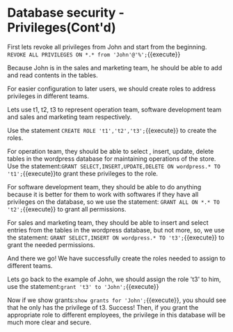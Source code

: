 # Database security - Privileges(Cont'd)

First lets revoke all privileges from John and start from the beginning. `REVOKE ALL PRIVILEGES ON *.* from 'John'@'%';`{{execute}}

Because John is in the sales and marketing team, he should be able to add and read contents in the tables.

For easier configuration to later users, we should create roles to address privileges in different teams.

Lets use t1, t2, t3 to represent operation team, software development team and sales and marketing team respectively.

Use the statement `CREATE ROLE 't1','t2','t3';`{{execute}} to create the roles.

For operation team, they should be able to select , insert, update, delete tables in the wordpress database for maintaining operations of the store. Use the statement:`GRANT SELECT,INSERT,UPDATE,DELETE ON wordpress.* TO 't1';`{{execute}}to grant these privileges to the role.

For software development team, they should be able to do anything because it is better for them to work with softwares if they have all privileges on the database, so we use the statement: `GRANT ALL ON *.* TO 't2';`{{execute}} to grant all permissions.

For sales and marketing team, they should be able to insert and select entries from the tables in the wordpress database, but not more, so, we use the statement: `GRANT SELECT,INSERT ON wordpress.* TO 't3';`{{execute}} to grant the needed permissions.

And there we go! We have successfully create the roles needed to assign to different teams.

Lets go back to the example of John, we should assign the role 't3' to him, use the statement:`grant 't3' to 'John';`{{execute}}

Now if we show grants:`show grants for 'John';`{{execute}}, you should see that he only has the privilege of t3. Success! Then, if you grant the appropriate role to different employees, the privilege in this database will be much more clear and secure.
